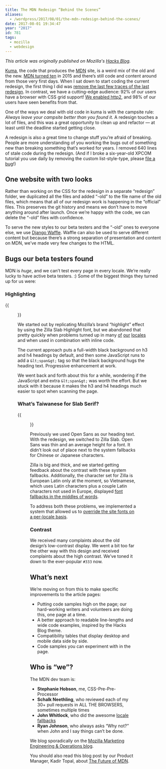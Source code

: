 ```yaml
---
title: The MDN Redesign “Behind the Scenes”
aliases:
  - /wordpress/2017/08/01/the-mdn-redesign-behind-the-scenes/
date: 2017-08-01 19:34:47
year: "2017"
id: 781
tags:
  - mozilla
  - webdesign
---
```


_This article was originally published on Mozilla's [Hacks Blog](https://hacks.mozilla.org/2017/07/the-mdn-redesign-behind-the-scenes/)._

[Kuma](https://github.com/mozilla/kuma), the code that produces the [MDN](https://developer.mozilla.org/en-US/) site, is a weird mix of the old and the new. [MDN turned ten](https://developer.mozilla.org/en-US/docs/MDN_at_ten) in 2015 and there’s still code and content around from those very first days. When I sat down to start coding the current redesign, the first thing I did was [remove the last few traces of the last redesign](https://github.com/mozilla/kuma/pull/4254). In contrast, we have a cutting-edge audience: 92% of our users have a browser with CSS grid support! [We enabled http2](https://mozilla.github.io/meao/2017/06/26/http2/), and 98% of our users have seen benefits from that.

One of the ways we deal with old code in kuma is with the campsite rule: _Always leave your campsite better than you found it_. A redesign touches a lot of files, and this was a great opportunity to clean up and refactor — at least until the deadline started getting close.

A redesign is also a great time to change stuff you’re afraid of breaking. People are more understanding of you working the bugs out of something new than breaking something that’s worked for years. I removed 640 lines of stale code during the redesign. (And if I broke a six-year-old XPCOM tutorial you use daily by removing the custom list-style-type, please [file a bug](https://bugzilla.mozilla.org/enter_bug.cgi?format=guided#h=dupes|Mozilla%20Developer%20Network|)!)

## One website with two looks

Rather than working on the CSS for the redesign in a separate “redesign” folder, we duplicated all the files and added “-old” to the file name of the old files, which means that all of our redesign work is happening in the “official” files. This preserves the git history and means we don’t have to move anything around after launch. Once we’re happy with the code, we can delete the “-old” files with confidence.

To serve the new styles to our beta testers and the “-old” ones to everyone else, we use [Django Waffle](https://github.com/jsocol/django-waffle). Waffle can also be used to serve different content but because there’s a strong separation of presentation and content on MDN, we’ve made very few changes to the HTML.

## Bugs our beta testers found

MDN is _huge_, and we can’t test every page in every locale. We’re really lucky to have active beta testers. :) Some of the biggest things they turned up for us were:

### Highlighting

{{<figure src="vi.png" alt="Problems with Zilla Highlight in Vietnamese and when there are inline code examples.">}}

We started out by replicating Mozilla’s brand “highlight” effect by using the Zilla Slab Highlight font, but we abandoned that pretty quickly when problems turned up in many [of](https://bugzilla.mozilla.org/show_bug.cgi?id=1375831) [our](https://bugzilla.mozilla.org/show_bug.cgi?id=1375917) [locales](https://bugzilla.mozilla.org/show_bug.cgi?id=1375879) and when used in combination with inline code.

The current approach puts a full-width black background on h3 and h4 headings by default, and then some JavaScript runs to add a `&lt;span&gt;` tag so that the black background hugs the heading text. Progressive enhancement at work.

We went back and forth about this for a while, wondering if the JavaScript and extra `&lt;span&gt;` was worth the effort. But we stuck with it because it makes the h3 and h4 headings much easier to spot when scanning the page.

### What’s Taiwanese for Slab Serif?

{{<figure src="taiwanese.png" alt="Showing the difference between Zilla&#039;s thick strokes and the thin strokes of Taiwanese.">}}

Previously we used Open Sans as our heading text. With the redesign, we switched to Zilla Slab. Open Sans was thin and an average height for a font. It didn’t look out of place next to the system fallbacks for Chinese or Japanese characters.

Zilla is big and thick, and we started getting feedback about the contrast with these system fallbacks. Additionally, the character set for Zilla is European Latin only at the moment, so Vietnamese, which uses Latin characters plus a couple Latin characters not used in Europe, displayed [font fallbacks in the middles of words](https://bugzilla.mozilla.org/show_bug.cgi?id=1379259).

To address both these problems, we implemented a system that allowed us to [override the site fonts on a per-locale basis](https://bugzilla.mozilla.org/show_bug.cgi?id=1379259).

### Contrast

We received many complaints about the old design’s low-contrast display. We went a bit too far the other way with this design and received complaints about the high contrast. We’ve toned it down to the ever-popular `#333` now.

## What’s next

We’re moving on from this to make specific improvements to the article pages:

* Putting code samples high on the page; our hard-working writers and volunteers are doing this, one page at a time.
* A better approach to readable line-lengths and wide code examples, inspired by the Hacks Blog theme.
* Compatibility tables that display desktop and mobile data side by side.
* Code samples you can experiment with in the page.

## Who is “we”?

The MDN dev team is:

* **Stephanie Hobson**, me, CSS-Pre-Pre-Processor
* **Schalk Neethling**, who reviewed each of my 30+ pull requests in ALL THE BROWSERS, sometimes multiple times
* **John Whitlock**, who did the awesome [locale fallbacks](https://github.com/mozilla/kuma/pull/4303#issue-241394205)
* **Ryan Johnson**, who always asks “Why not?” when John and I say things can’t be done.

We blog sporadically on the [Mozilla Marketing Engineering &amp; Operations blog](https://mozilla.github.io/meao/2017/07/06/kuma-report/).

You should also read this blog post by our Product Manager, Kadir Topal, about [The Future of MDN](https://blog.mozilla.org/opendesign/future-mdn-focus-web-docs/).
